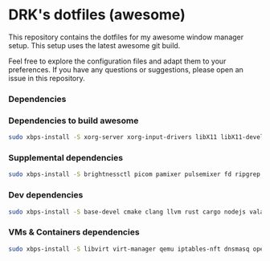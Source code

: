 # DRK's dotfiles (awesome)
This repository contains the dotfiles for my awesome window manager setup. This
setup uses the latest awesome git build.

Feel free to explore the configuration files and adapt them to your
preferences. If you have any questions or suggestions, please open an issue in
this repository.

### Dependencies

### Dependencies to build awesome
``` sh
sudo xbps-install -S xorg-server xorg-input-drivers libX11 libX11-devel libXinerama libXinerama-devel libXft libXft-devel libXrandr libXrandr-devel imlib2 imlib2-devel harfbuzz harfbuzz-devel freetype freetype-devel gd gd-devel gdk-pixbuf gdk-pixbuf-devel xcb-util-cursor xcb-util-cursor-devel xcb-util-keysyms xcb-util-keysyms-devel xcb-util-image xcb-util-image-devel xcb-util-xrm xcb-util-xrm-devel xcb-util-wm xcb-util-wm-devel libxkbcommon libxkbcommon-devel libxkbcommon-x11 startup-notification startup-notification-devel libxdg-basedir libxdg-basedir-devel lua54 lua52 lua54-lgi lua54-devel lua52-devel lua52-lgi
```

### Supplemental dependencies
``` sh
sudo xbps-install -S brightnessctl picom pamixer pulsemixer fd ripgrep jq fzf eza bat arandr playerctl nerd-fonts noto-fonts-ttf noto-fonts-ttf-extra noto-fonts-cjk noto-fonts-emoji cantarell-fonts newsboat vifm cmus cmus-ffmpeg kvantum gtk-engine-murrine zathura zathura-pdf-poppler j4-dmenu-desktop maim slop feh nsxiv chafa xdpyinfo xdotool
```

### Dev dependencies
``` sh
sudo xbps-install -S base-devel cmake clang llvm rust cargo nodejs vala
```

### VMs & Containers dependencies
``` sh
sudo xbps-install -S libvirt virt-manager qemu iptables-nft dnsmasq openbsd-netcat dmidecode podman
```
